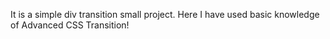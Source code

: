 It is a simple div transition small project. Here I have used basic knowledge of Advanced CSS Transition!